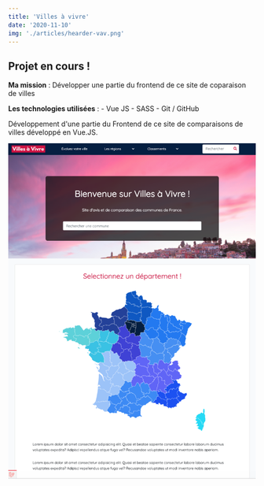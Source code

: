 ```yaml
---
title: 'Villes à vivre'
date: '2020-11-10'
img: './articles/hearder-vav.png'
---
```


## Projet en cours !

**Ma mission** : Développer une partie du frontend de ce site de coparaison de villes

**Les technologies utilisées** : 
    - Vue JS
    - SASS
    - Git / GitHub

Développement d'une partie du Frontend de ce site de comparaisons de villes développé en Vue.JS.

![villes à vivre](./img-vav/accueil-vav.png)